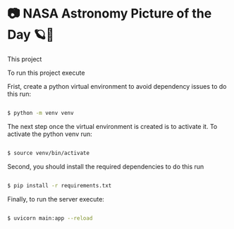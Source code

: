 # 📷 NASA Astronomy Picture of the Day 🪐🌌

This project 

To run this project execute

Frist, create a python virtual environment to avoid dependency issues to do this run:


```bash

$ python -m venv venv

```

The next step once the virtual environment is created is to activate it. To activate the python venv run:

```bash

$ source venv/bin/activate

```

Second, you should install the required dependencies to do this run

```bash

$ pip install -r requirements.txt

```
Finally, to run the server execute:

```bash

$ uvicorn main:app --reload

```
